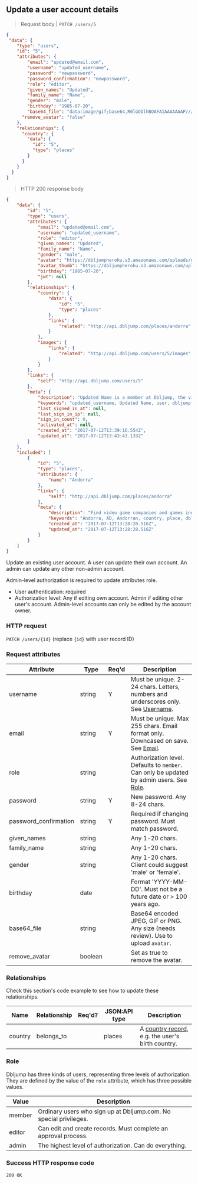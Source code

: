 ## <a name="users_update"></a>Update a user account details

> Request body | `PATCH /users/5`

```JSON
{
 "data": {
  	"type": "users",
  	"id": "5",
  	"attributes": {
  		"email": "updated@email.com",
  		"username": "updated_username",
  		"password": "newpassword",
  		"password_confirmation": "newpassword",
  		"role": "editor",
  		"given_names": "Updated",
  		"family_name": "Name",
  		"gender": "male",
  		"birthday": "1985-07-20",
  		"base64_file": "data:image/gif;base64,R0lGODlhBQAFAIAAAAAAAP///ywAAAAABQAFAAACBIyPqVgAOw==",
      "remove_avatar": "false"
  	},
    "relationships": {
      "country": {
        "data": {
          "id": "5",
          "type": "places"
        }
      }
    }
  }
}
```

> HTTP 200 response body

```JSON
{
    "data": {
        "id": "5",
        "type": "users",
        "attributes": {
            "email": "updated@email.com",
            "username": "updated_username",
            "role": "editor",
            "given_names": "Updated",
            "family_name": "Name",
            "gender": "male",
            "avatar": "https://dbljumpheroku.s3.amazonaws.com/uploads/user_avatar/5/1707121343.gif",
            "avatar_thumb": "https://dbljumpheroku.s3.amazonaws.com/uploads/user_avatar/5/th_1707121343.gif",
            "birthday": "1985-07-20",
            "jwt": null
        },
        "relationships": {
            "country": {
                "data": {
                    "id": "5",
                    "type": "places"
                },
                "links": {
                    "related": "http://api.dbljump.com/places/andorra"
                }
            },
            "images": {
                "links": {
                    "related": "http://api.dbljump.com/users/5/images"
                }
            }
        },
        "links": {
            "self": "http://api.dbljump.com/users/5"
        },
        "meta": {
            "description": "Updated Name is a member at Dbljump, the video game reference.",
            "keywords": "updated_username, Updated Name, user, dbljump, video games, pc games, gaming",
            "last_signed_in_at": null,
            "last_sign_in_ip": null,
            "sign_in_count": 0,
            "activated_at": null,
            "created_at": "2017-07-12T13:39:16.554Z",
            "updated_at": "2017-07-12T13:43:43.133Z"
        }
    },
    "included": [
        {
            "id": "5",
            "type": "places",
            "attributes": {
                "name": "Andorra"
            },
            "links": {
                "self": "http://api.dbljump.com/places/andorra"
            },
            "meta": {
                "description": "Find video game companies and games industry professionals from Andorra at Dbljump.",
                "keywords": "Andorra, AD, Andorran, country, place, dbljump, video games, pc games, gaming",
                "created_at": "2017-07-12T13:28:28.516Z",
                "updated_at": "2017-07-12T13:28:28.516Z"
            }
        }
    ]
}
```

Update an existing user account. A user can update their own account. An admin can update any other non-admin account.

Admin-level authorization is required to update attributes role.

* User authentication: required
* Authorization level: Any if editing own account. Admin if editing other user's account. Admin-level accounts can only be edited by the account owner.

### HTTP request

`PATCH /users/{id}` (replace `{id}` with user record ID)

### Request attributes

Attribute | Type | Req'd | Description
--------- | ---- | ----- | -----------
username | string | Y | Must be unique. 2-24 chars. Letters, numbers and underscores only. See [Username](#user_username).
email | string | Y | Must be unique. Max 255 chars. Email format only. Downcased on save. See [Email](#user_email).
role | string | | Authorization level. Defaults to `member`. Can only be updated by admin users. See [Role](#user_role).
password | string | Y | New password. Any 8-24 chars.
password_confirmation | string | Y | Required if changing password. Must match password.
given_names | string |  |Any 1-20 chars.
family_name | string | | Any 1-20 chars.
gender | string | | Any 1-20 chars. Client could suggest 'male' or 'female'.
birthday | date | | Format 'YYYY-MM-DD'. Must not be a future date or > 100 years ago.
base64_file | string | | Base64 encoded JPEG, GIF or PNG. Any size (needs review). Use to upload `avatar`.
remove_avatar | boolean | | Set as true to remove the avatar.

### Relationships

Check this section's code example to see how to update these relationships.

Name | Relationship | Req'd? | JSON:API type | Description
---- | ------------ | ------ | ------------- | ----------
country | belongs_to | | places | A [country record](#countries_intro), e.g. the user's birth country.

### <a name="user_role"></a>Role

Dbljump has three kinds of users, representing three levels of authorization. They are defined by the value of the `role` attribute, which has three possible values.

Value | Description
----- | -----------
member | Ordinary users who sign up at Dbljump.com. No special privileges.
editor | Can edit and create records. Must complete an approval process.
admin | The highest level of authorization. Can do everything.

### Success HTTP response code

`200 OK`
